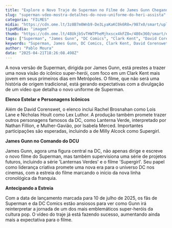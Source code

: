 ```yaml
---
title: "Explore o Novo Traje de Superman no Filme de James Gunn Chegando em 2025"
slug: "superman-vdeo-mostra-detalhes-do-novo-uniforme-do-heri-assista"
categoria: "FILMES"
midia: "https://cdn.ome.lt/3z8B7m0Wnb9-De3LyaKaKC0k6R8=/987x0/smart/uploads/conteudo/fotos/superman-cinemacon_mvaIHoz.png"
tipoMidia: "imagem"
thumb: "https://cdn.ome.lt/48UkjbSvTHW7PheMjhxscx4kFZ8=/480x360/smart/extras/conteudos/superman-cinemacon_Hz2KQiA.png"
tags: ["Superman", "James Gunn", "DC Comics", "Clark Kent", "David Corenswet", "filme de super-heróis", "novo filme do Superman", "DCU"]
keywords: "Superman, James Gunn, DC Comics, Clark Kent, David Corenswet, filme de super-heróis, novo filme do Superman, DCU"
author: "Pablo Moura"
data: "2025-04-21T18:26:08.498Z"
---
```


A nova versão de Superman, dirigida por James Gunn, está prestes a trazer uma nova visão do icônico super-herói, com foco em um Clark Kent mais jovem em seus primeiros dias em Metrópoles. O filme, que não será uma história de origem tradicional, está gerando expectativas com a divulgação de um vídeo que detalha o novo uniforme de Superman.

<blockquote class="twitter-tweet"><a href="https://twitter.com/user/status/1914148035585515904"></a></blockquote>

**Elenco Estelar e Personagens Icônicos**

Além de David Corenswet, o elenco inclui Rachel Brosnahan como Lois Lane e Nicholas Hoult como Lex Luthor. A produção também promete trazer outros personagens famosos da DC, como Lanterna Verde, interpretado por Nathan Fillion, e Mulher-Gavião, por Isabela Merced. Importantes participações são esperadas, incluindo a de Milly Alcock como Supergirl.

**James Gunn no Comando do DCU**

James Gunn, agora uma figura central na DC, não apenas dirige e escreve o novo filme do Superman, mas também supervisiona uma série de projetos futuros, incluindo a série 'Lanternas Verdes' e o filme 'Supergirl'. Seu papel como liderança criativa promete uma nova era para o universo DC nos cinemas, com a estreia do filme marcando o início da nova linha cronológica da franquia.

**Antecipando a Estreia**

Com a data de lançamento marcada para 10 de julho de 2025, os fãs de Superman e da DC Comics estão ansiosos para ver como Gunn irá reinterpretar a jornada de um dos mais emblemáticos super-heróis da cultura pop. O vídeo do traje já está fazendo sucesso, aumentando ainda mais a expectativa para o filme.
